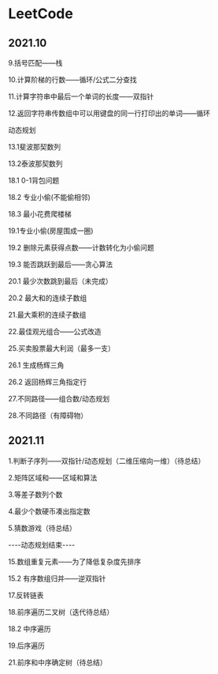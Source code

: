 # LeetCode

## 2021.10

9.括号匹配——栈

10.计算阶梯的行数——循环/公式二分查找

11.计算字符串中最后一个单词的长度——双指针

12.返回字符串传数组中可以用键盘的同一行打印出的单词——循环

动态规划

13.1斐波那契数列

13.2泰波那契数列

18.1 0-1背包问题

18.2 专业小偷(不能偷相邻)

18.3 最小花费爬楼梯

19.1专业小偷(房屋围成一圈)

19.2 删除元素获得点数——计数转化为小偷问题

19.3 能否跳跃到最后——贪心算法

20.1 最少次数跳到最后（未完成）

20.2 最大和的连续子数组

21.最大乘积的连续子数组

22.最佳观光组合——公式改造

25.买卖股票最大利润（最多一支）

26.1 生成杨辉三角

26.2 返回杨辉三角指定行

27.不同路径——组合数/动态规划

28.不同路径（有障碍物）

## 2021.11

1.判断子序列——双指针/动态规划（二维压缩向一维）（待总结）

2.矩阵区域和——区域和算法

3.等差子数列个数

4.最少个数硬币凑出指定数

5.猜数游戏（待总结）

----动态规划结束----

15.数组重复元素——为了降低复杂度先排序

15.2 有序数组归并——逆双指针

17.反转链表

18.前序遍历二叉树（迭代待总结）

18.2 中序遍历

19.后序遍历

21.前序和中序确定树（待总结）

